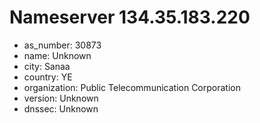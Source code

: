 # Nameserver 134.35.183.220

* as_number: 30873
* name: Unknown
* city: Sanaa
* country: YE
* organization: Public Telecommunication Corporation
* version: Unknown
* dnssec: Unknown
